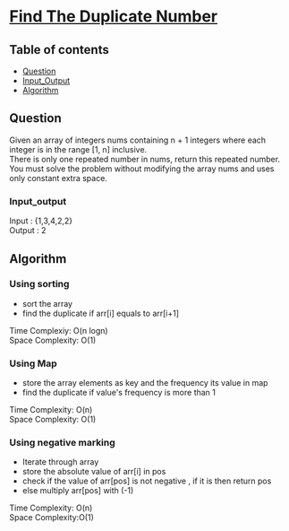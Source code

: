 # [Find The Duplicate Number](https://leetcode.com/problems/find-the-duplicate-number/)

## Table of contents

- [Question](#question)
- [Input_Output](#input_output)
- [Algorithm](#algorithm)

## Question
Given an array of integers nums containing n + 1 integers where each integer is in the range [1, n] inclusive. </br>
There is only one repeated number in nums, return this repeated number. </br>
You must solve the problem without modifying the array nums and uses only constant extra space.</br>


### Input_output
Input : {1,3,4,2,2}  </br>
Output : 2</br>

## Algorithm

### Using sorting
- sort the array
- find the duplicate if arr[i] equals to arr[i+1]

Time Complexiy: O(n logn) </br>
Space Complexity: O(1)

### Using Map
- store the array elements as key and the frequency its value in map
- find the duplicate if value's frequency is more than 1

Time Complexity: O(n) </br>
Space Complexity: O(1)

### Using negative marking
- Iterate through array
- store the absolute value of arr[i] in pos
- check if the value of arr[pos] is not negative , if it is then return pos
- else multiply arr[pos] with (-1)

Time Complexity: O(n) </br>
Space Complexity:O(1)